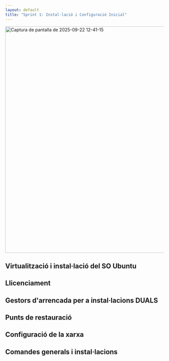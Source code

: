 ```yaml
---
layout: default
title: "Sprint 1: Instal·lació i Configuració Inicial"
---
```


<img width="572" height="718" alt="Captura de pantalla de 2025-09-22 12-41-15" src="https://github.com/user-attachments/assets/f6688321-684e-4414-ae75-fb4e8e4f54aa" />


## Virtualització i instal·lació del SO Ubuntu
## Llicenciament
## Gestors d'arrencada per a instal·lacions DUALS
## Punts de restauració
## Configuració de la xarxa
## Comandes generals i instal·lacions
